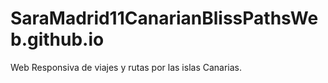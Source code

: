 # SaraMadrid11CanarianBlissPathsWeb.github.io
Web Responsiva de viajes y rutas por las islas Canarias.
